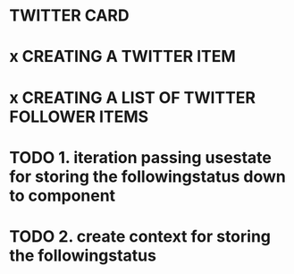 # TWITTER CARD

# x CREATING A TWITTER ITEM

# x CREATING A LIST OF TWITTER FOLLOWER ITEMS

# TODO 1. iteration passing usestate for storing the followingstatus down to component

# TODO 2. create context for storing the followingstatus

